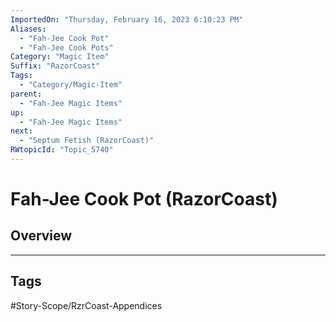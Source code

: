 ```yaml
---
ImportedOn: "Thursday, February 16, 2023 6:10:23 PM"
Aliases:
  - "Fah-Jee Cook Pot"
  - "Fah-Jee Cook Pots"
Category: "Magic Item"
Suffix: "RazorCoast"
Tags:
  - "Category/Magic-Item"
parent:
  - "Fah-Jee Magic Items"
up:
  - "Fah-Jee Magic Items"
next:
  - "Septum Fetish (RazorCoast)"
RWtopicId: "Topic_5740"
---
```

# Fah-Jee Cook Pot (RazorCoast)
## Overview

---
## Tags
#Story-Scope/RzrCoast-Appendices

